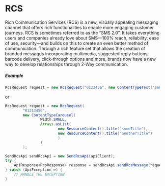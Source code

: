 RCS
===

Rich Communication Services (RCS) is a new, visually appealing messaging channel that offers rich functionalities to enable more engaging customer journeys. RCS is sometimes referred to as the “SMS 2.0”. It takes everything users and companies already love about SMS—100% reach, reliability, ease of use, security—and builds on this to create an even better method of communication. Through a rich feature set that allows the creation of branded messages incorporating multimedia, suggested reply buttons, barcode delivery, click-through options and more, brands now have a new way to develop relationships through 2-Way communication.

##### Example

```java
RcsRequest request = new RcsRequest("0123456", new ContentTypeText("someText"));
```

or

```java
RcsRequest request = new RcsRequest(            
        "01213456",
        new ContentTypeCarousel(
                Width.SMALL,
                Arrays.asList(
                        new ResourceContent().title("someTitle"),
                        new ResourceContent().title("anotherTitle")
                        )
                )
        );
```


```java
SendRcsApi sendRcsApi = new SendRcsApi(apiClient);
try {
    ApiResponse<RcsResponse> response = sendRcsApi.sendRcsMessage(request);
} catch (ApiException e) {
    // HANDLE THE EXCEPTION
}

```